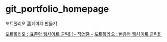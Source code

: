 # git_portfolio_homepage
포트폴리오 홈페이지 만들기

[포트폴리오 : 표준형 웹사이트 클릭!!! - 작업중 -](https://lim-jae-hun.github.io/git_portfolio_homepage/responsive/WebContent/html/index.html)
[포트폴리오 : 반응형 웹사이트 클릭!!!](https://lim-jae-hun.github.io/git_portfolio_homepage/responsive/WebContent/html/index.html)



